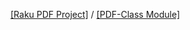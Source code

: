[[Raku PDF Project]](https://pdf-raku.github.io)
 / [[PDF-Class Module]](https://pdf-raku.github.io/PDF-Class-raku)

